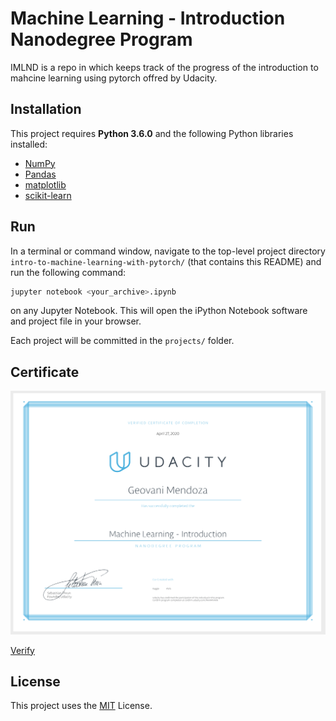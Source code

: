 # Machine Learning - Introduction Nanodegree Program
IMLND is a repo in which keeps track of the progress of the introduction to mahcine learning using pytorch offred by Udacity.

## Installation
This project requires **Python 3.6.0** and the following Python libraries installed:
- [NumPy](http://www.numpy.org/)
- [Pandas](http://pandas.pydata.org)
- [matplotlib](http://matplotlib.org/)
- [scikit-learn](http://scikit-learn.org/stable/)

## Run
In a terminal or command window, navigate to the top-level project directory `intro-to-machine-learning-with-pytorch/` (that contains this README) and run the following command:
```bash
jupyter notebook <your_archive>.ipynb
```
on any Jupyter Notebook.
This will open the iPython Notebook software and project file in your browser.

Each project will be committed in the `projects/` folder.

## Certificate
![](assets/certificate.png)

[Verify](https://confirm.udacity.com/RAAMVKKN)
## License
This project uses the [MIT](https://choosealicense.com/licenses/mit/) License.